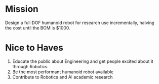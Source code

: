 # Mission
Design a full DOF humanoid robot for research use incrementally, halving the cost until the BOM is $1000.

# Nice to Haves
1. Educate the public about Engineering and get people excited about it through Robotics
2. Be the most performant humanoid robot available
3. Contribute to Robotics and AI academic research
